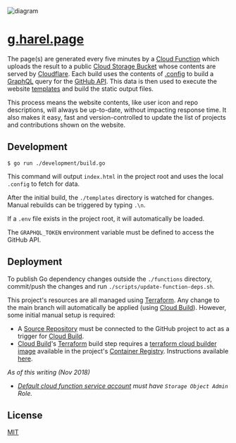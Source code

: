![diagram](https://user-images.githubusercontent.com/9319710/50181404-4aa58b80-02da-11e9-8d48-bf6a2c2e6f58.png)

# [g.harel.page](https://g.harel.page)

The page(s) are generated every five minutes by a [Cloud Function](https://cloud.google.com/functions/) which uploads the result to a public [Cloud Storage Bucket](https://cloud.google.com/storage/) whose contents are served by [Cloudflare](https://www.cloudflare.com/). Each build uses the contents of [.config](./.config) to build a [GraphQL](https://graphql.org/) query for the [GitHub API](https://developer.github.com/v4/). This data is then used to execute the website [templates](./templates) and build the static output files.

This process means the website contents, like user icon and repo descriptions, will always be up-to-date, without impacting response time. It also makes it easy, fast and version-controlled to update the list of projects and contributions shown on the website.

## Development

```
$ go run ./development/build.go
```

This command will output `index.html` in the project root and uses the local `.config` to fetch for data.

After the initial build, the `./templates` directory is watched for changes. Manual rebuilds can be triggered by typing `.\n`.

If a `.env` file exists in the project root, it will automatically be loaded.

The `GRAPHQL_TOKEN` environment variable must be defined to access the GitHub API.

## Deployment

To publish Go dependency changes outside the `./functions` directory, commit/push the changes and run `./scripts/update-function-deps.sh`.

This project's resources are all managed using [Terraform](https://www.terraform.io). Any change to the main branch will automatically be applied (using [Cloud Build](https://cloud.google.com/cloud-build)). However, some initial manual setup is required:

* A [Source Repository](https://cloud.google.com/source-repositories) must be connected to the GitHub project to act as a trigger for [Cloud Build](https://cloud.google.com/cloud-build).
* [Cloud Build](https://cloud.google.com/cloud-build)'s [Terraform](https://www.terraform.io) build step requires a [terraform cloud builder image](https://github.com/GoogleCloudPlatform/cloud-builders-community/tree/master/terraform) available in the project's [Container Registry](https://cloud.google.com/container-registry). Instructions available [here](https://github.com/GoogleCloudPlatform/cloud-builders-community#build-the-build-step-from-source).

_As of this writing (Nov 2018)_

* _[Default cloud function service account](https://cloud.google.com/functions/docs/concepts/iam#runtime_service_account) must have `Storage Object Admin` Role._

## License

[MIT](https://github.com/g-harel/website/blob/master/LICENSE)
